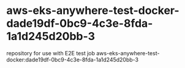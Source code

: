 # aws-eks-anywhere-test-docker-dade19df-0bc9-4c3e-8fda-1a1d245d20bb-3
repository for use with E2E test job aws-eks-anywhere-test-docker:dade19df-0bc9-4c3e-8fda-1a1d245d20bb-3
